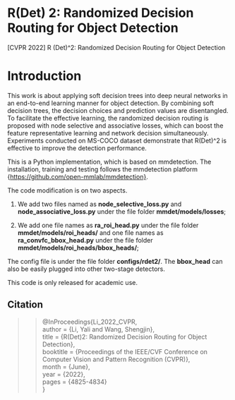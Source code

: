 # R(Det) 2: Randomized Decision Routing for Object Detection
[CVPR 2022] R (Det)^2: Randomized Decision Routing for Object Detection

# Introduction
This work is about applying soft decision trees into deep neural networks in an end-to-end learning manner for object detection. By combining soft decision trees, the decision choices and prediction values are disentangled. To facilitate the effective learning, the randomized decision routing is proposed with node selective and associative losses, which can boost the feature representative learning and network decision simultaneously. Experiments conducted on MS-COCO dataset demonstrate that R(Det)^2 is effective to improve the detection performance. 

This is a Python implementation, which is based on mmdetection. The installation, training and testing follows the mmdetection platform {https://github.com/open-mmlab/mmdetection}.

The code modification is on two aspects.

1) We add two files named as **node_selective_loss.py** and **node_associative_loss.py** under the file folder **mmdet/models/losses**;

2) We add one file names as **ra_roi_head.py** under the file folder **mmdet/models/roi_heads/** and one file names as **ra_convfc_bbox_head.py** under the file folder **mmdet/models/roi_heads/bbox_heads/**;

The config file is under the file folder **configs/rdet2/**. The **bbox_head** can also be easily plugged into other two-stage detectors.

This code is only released for academic use.

## Citation
>> @InProceedings{Li_2022_CVPR, \
>>    author    = {Li, Yali and Wang, Shengjin}, \
>>    title     = {R(Det)2: Randomized Decision Routing for Object Detection}, \
>>    booktitle = {Proceedings of the IEEE/CVF Conference on Computer Vision and Pattern Recognition (CVPR)}, \
>>    month     = {June}, \
>>    year      = {2022}, \
>>    pages     = {4825-4834} \
>> } 
